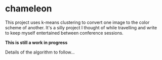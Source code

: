# chameleon

This project uses k-means clustering to convert one image to the color scheme of another. It's a silly project I thought of while travelling and write to keep myself entertained between conference sessions.

**This is still a work in progress**

Details of the algorithm to follow...
